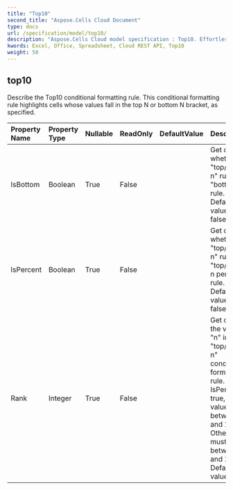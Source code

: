 ```yaml
---
title: "Top10"
second_title: "Aspose.Cells Cloud Document"
type: docs
url: /specification/model/top10/
description: "Aspose.Cells Cloud model specification : Top10. Effortlessly handle Excel and other spreadsheet documents with features like opening, generating, editing, splitting, merging, comparing, and converting."
kwords: Excel, Office, Spreadsheet, Cloud REST API, Top10
weight: 50
---
```


## **top10**

Describe the Top10 conditional formatting rule. This conditional formatting    rule highlights cells whose values fall in the top N or bottom N bracket,    as specified. 

| Property Name | Property Type | Nullable |  ReadOnly | DefaultValue | Description | 
| :- | :- | :- |:- |  :- | :- |
| IsBottom | Boolean | True |  False |  | Get or set whether a "top/bottom n" rule is a "bottom n" rule.            Default value is false.  |  
| IsPercent | Boolean | True |  False |  | Get or set whether a "top/bottom n" rule is a "top/bottom n percent" rule.            Default value is false.  |  
| Rank | Integer | True |  False |  | Get or set the value of "n" in a "top/bottom n" conditional formatting rule.            If IsPercent is true, the value must between 0 and 100.            Otherwise it must between 0 and 1000.            Default value is 10.  |  

